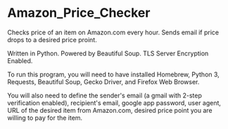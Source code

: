 # Amazon_Price_Checker
Checks price of an item on Amazon.com every hour. Sends email if price drops to a desired price proint. 

Written in Python. Powered by Beautiful Soup. TLS Server Encryption Enabled.

To run this program, you will need to have installed Homebrew, Python 3, Requests, Beautiful Soup, Gecko Driver, and Firefox Web Browser.

You will also need to define the sender's email (a gmail with 2-step verification enabled), recipient's email, google app password, user agent, URL of the desired item from Amazon.com, desired price point you are willing to pay for the item.
